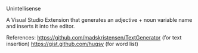Unintellisense

A Visual Studio Extension that generates an adjective + noun variable name and inserts it into the editor.  


References:
https://github.com/madskristensen/TextGenerator (for text insertion)
https://gist.github.com/hugsy (for word list)